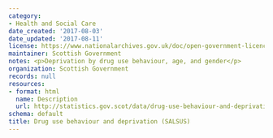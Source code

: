 ```yaml
---
category:
- Health and Social Care
date_created: '2017-08-03'
date_updated: '2017-08-11'
license: https://www.nationalarchives.gov.uk/doc/open-government-licence/version/3/
maintainer: Scottish Government
notes: <p>Deprivation by drug use behaviour, age, and gender</p>
organization: Scottish Government
records: null
resources:
- format: html
  name: Description
  url: http://statistics.gov.scot/data/drug-use-behaviour-and-deprivation-salsus
schema: default
title: Drug use behaviour and deprivation (SALSUS)
---
```

